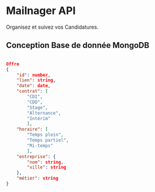 # Mailnager API
Organisez et suivez vos Candidatures.

## Conception Base de donnée MongoDB
```Json

Offre
{
    "id": number,
    "lien": string,
    "date": date,
    "contrat": [
        "CDI", 
        "CDD", 
        "Stage", 
        "Alternance", 
        "Intérim"
        ],
    "horaire": [
        "Temps plein", 
        "Temps partiel", 
        "Mi-temps"
        ],
    "entreprise": {
        "nom": string,
        "ville": string
    },
    "métier": string
}
```